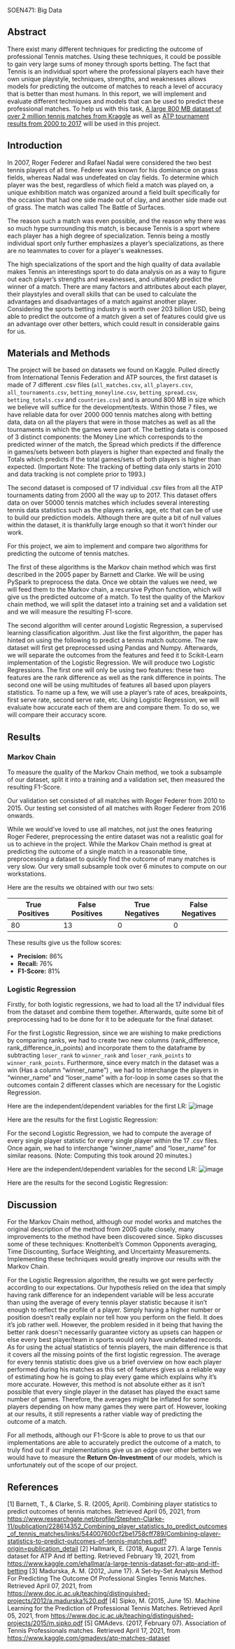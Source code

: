 SOEN471: Big Data


## Abstract

There exist many different techniques for predicting the outcome of professional Tennis matches. Using these techniques, it could be possible to gain very large sums of money through sports betting. The fact that Tennis is an individual sport where the professional players each have their own unique playstyle, techniques, strengths, and weaknesses allows models for predicting the outcome of matches to reach a level of accuracy that is better than most humans. In this report, we will implement and evaluate different techniques and models that can be used to predict these professional matches. To help us with this task, [A large 800 MB dataset of over 2 million tennis matches from Kraggle](https://www.kaggle.com/ehallmar/a-large-tennis-dataset-for-atp-and-itf-betting) as well as [ATP tournament results from 2000 to 2017](https://www.kaggle.com/gmadevs/atp-matches-dataset ) will be used in this project.

## Introduction

In 2007, Roger Federer and Rafael Nadal were considered the two best tennis players of all time. Federer was known for his dominance on grass fields, whereas Nadal was undefeated on clay fields. To determine which player was the best, regardless of which field a match was played on, a unique exhibition match was organized around a field built specifically for the occasion that had one side made out of clay, and another side made out of grass. The match was called The Battle of Surfaces.

The reason such a match was even possible, and the reason why there was so much hype surrounding this match, is because Tennis is a sport where each player has a high degree of specialization. Tennis being a mostly individual sport only further emphasizes a player’s specializations, as there are no teammates to cover for a player's weaknesses.

The high specializations of the sport and the high quality of data available makes Tennis an interestings sport to do data analysis on as a way to figure out each player’s strengths and weaknesses, and ultimately predict the winner of a match. There are many factors and attributes about each player, their playstyles and overall skills that can be used to calculate the advantages and disadvantages of a match against another player. Considering the sports betting industry is worth over 203 billion USD, being able to predict the outcome of a match given a set of features could give us an advantage over other betters, which could result in considerable gains for us.

## Materials and Methods

The project will be based on datasets we found on Kaggle. Pulled directly from International Tennis Federation and ATP sources,  the first dataset is made of 7 different .csv files (``all_matches.csv``, ``all_players.csv``, ``all_tournaments.csv``, ``betting_moneyline.csv``, ``betting_spread.csv``, ``betting_totals.csv`` and ``countries.csv``) and is around 800 MB in size which we believe will suffice for the development/tests. Within those 7 files, we have reliable data for over 2000 000 tennis matches along with betting data, data on all the players that were in those matches as well as all the tournaments in which the games were part of. The betting data is composed of 3 distinct components: the Money Line which corresponds to the predicted winner of the match, the Spread which predicts if the difference in games/sets between both players is higher than expected and finally the Totals which predicts if the total games/sets of both players is higher than expected. (Important Note: The tracking of betting data only starts in 2010 and data tracking is not complete prior to 1993.)

The second dataset is composed of 17 individual .csv files from all the ATP tournaments dating from 2000 all the way up to 2017. This dataset offers data on over 50000 tennis matches which includes several interesting tennis data statistics such as the players ranks, age, etc that can be of use to build our prediction models. Although there are quite a bit of  null values within the dataset, it is thankfully large enough so that it won’t hinder our work. 

For this project, we aim to implement and compare two algorithms for predicting the outcome of tennis matches. 

The first of these algorithms is the Markov chain method which was first described in the 2005 paper by Barnett and Clarke. We will be using PySpark to preprocess the data. Once we obtain the values we need, we will feed them to the Markov chain, a recursive Python function, which will give us the predicted outcome of a match. To test the quality of the Markov chain method, we will split the dataset into a training set and a validation set and we will measure the resulting F1-score.

The second algorithm will center around Logistic Regression, a supervised learning classification algorithm. Just like the first algorithm, the paper has hinted on using the following to predict a tennis match outcome. The raw dataset will first get preprocessed using Pandas and Numpy. Afterwards, we will separate the outcomes from the features and feed it to Scikit-Learn implementation of the Logistic Regression. We will produce two Logistic Regressions. The first one will only be using two features: these two features are the rank difference as well as the rank difference in points. The second one will be using multitudes of features all based upon players statistics. To name up a few, we will use a player’s rate of aces, breakpoints, first serve rate, second serve rate, etc. Using Logistic Regression, we will evaluate how accurate each of them are and compare them. To do so, we will compare their accuracy score.  

## Results

### Markov Chain

To measure the quality of the Markov Chain method, we took a subsample of our dataset, split it into a training and a validation set, then measured the resulting F1-Score.

Our validation set consisted of all matches with Roger Federer from 2010 to 2015. Our testing set consisted of all matches with Roger Federer from 2016 onwards.

While we would’ve loved to use all matches, not just the ones featuring Roger Federer, preprocessing the entire dataset was not a realistic goal for us to achieve in the project. While the Markov Chain method is great at predicting the outcome of a single match in a reasonable time, preprocessing a dataset to quickly find the outcome of many matches is very slow. Our very small subsample took over 6 minutes to compute on our workstations.

Here are the results we obtained with our two sets:

| True Positives | False Positives | True Negatives | False Negatives |
|--|--|--|--|
| 80| 13| 0| 0|

These results give us the follow scores:

- **Precision:** 86%
- **Recall:** 76%
- **F1-Score:** 81%

### Logistic Regression
Firstly, for both logistic regressions, we had to load all the 17 individual files from the dataset and combine them together. Afterwards, quite some bit of preprocessing had to be done for it to be adequate for the final dataset.

For the first Logistic Regression, since we are wishing to make predictions by comparing ranks, we had to create  two new columns (rank_difference, rank_difference_in_points) and incorporate them to the dataframe by subtracting ``loser_rank`` to ``winner_rank`` and ``loser_rank_points`` to ``winner_rank_points``. Furthermore, since every match in the dataset was a win (Has a column “winner_name”) , we had to interchange the players in  “winner_name” and “loser_name” with a for-loop in some cases so that the outcomes contain 2 different classes which are necessary for the Logistic Regression.

 Here are the independent/dependent variables for the first LR:
 ![image](https://user-images.githubusercontent.com/47062063/115100857-9b126f80-9f0d-11eb-9110-38a92038b874.png)


Here are the results for the first Logistic Regression: 




For the second Logistic Regression, we had to compute the average of every single player statistic for every single player within the 17 .csv files. Once again, we had to interchange “winner_name” and “loser_name” for similar reasons. (Note: Computing this took around 20 minutes.)

Here are the independent/dependent variables for the second LR: 
![image](https://user-images.githubusercontent.com/47062063/115100867-a8c7f500-9f0d-11eb-997f-790511ba31bb.png)

Here are the results for the second Logistic Regression: 
 


## Discussion

For the Markov Chain method, although our model works and matches the original description of the method from 2005 quite closely, many improvements to the method have been discovered since. Sipko discusses some of these techniques:  Knottenbelt’s Common Opponents averaging, Time Discounting, Surface Weighting, and Uncertainty Measurements. Implementing these techniques would greatly improve our results with the Markov Chain.

For the Logistic Regression algorithm, the results we got were perfectly according to our expectations. Our hypothesis relied on the idea that simply having rank difference for an independent variable will be less accurate than using the average of every tennis player statistic because it isn’t enough to reflect the profile of a player. Simply having a higher number or position doesn’t really explain nor tell how you perform on the field.  It does it’s job rather well. However, the problem resided in it being that having the better rank doesn't necessarily guarantee victory as upsets can happen or else every best player/team in sports would only have undefeated records. As for using the actual statistics of tennis players, the main difference is that it covers all the missing points of the first logistic regression. The average for every tennis statistic does give us a brief overview on how each player performed during his matches as this set of features gives us a reliable way of estimating how he is going to play every game which explains why it’s more accurate. However, this method is not absolute either as it isn’t possible that every single player in the dataset has played the exact same number of games. Therefore, the averages might be inflated for some players depending on how many games they were part of. However, looking at our results, it still represents a rather viable way of predicting the outcome of a match.

For all methods, although our F1-Score is able to prove to us that our implementations are able to accurately predict the outcome of a match, to truly find out if our implementations give us an edge over other betters we would have to measure the **Return On-Investment** of our models, which is unfortunately out of the scope of our project.


## References
[1] Barnett, T., & Clarke, S. R. (2005, April). Combining player statistics to predict outcomes of tennis matches. Retrieved April 05, 2021, from https://www.researchgate.net/profile/Stephen-Clarke-11/publication/228614352_Combining_player_statistics_to_predict_outcomes_of_tennis_matches/links/544007600cf2be1758cff789/Combining-player-statistics-to-predict-outcomes-of-tennis-matches.pdf?origin=publication_detail
[2] Hallmark, E. (2018, August 27). A large Tennis dataset for ATP And itf betting. Retrieved February 19, 2021, from https://www.kaggle.com/ehallmar/a-large-tennis-dataset-for-atp-and-itf-betting
[3] Madurska, A. M. (2012, June 17). A Set-by-Set Analysis Method For Predicting The Outcome Of Professional Singles Tennis Matches. Retrieved April 07, 2021, from https://www.doc.ic.ac.uk/teaching/distinguished-projects/2012/a.madurska%20.pdf
[4] Sipko, M. (2015, June 15). Machine Learning for the Prediction of Professional Tennis Matches. Retrieved April 05, 2021, from https://www.doc.ic.ac.uk/teaching/distinguished-projects/2015/m.sipko.pdf
[5] GMAdevs. (2017, February 07). Association of Tennis Professionals matches. Retrieved April 17, 2021, from https://www.kaggle.com/gmadevs/atp-matches-dataset


